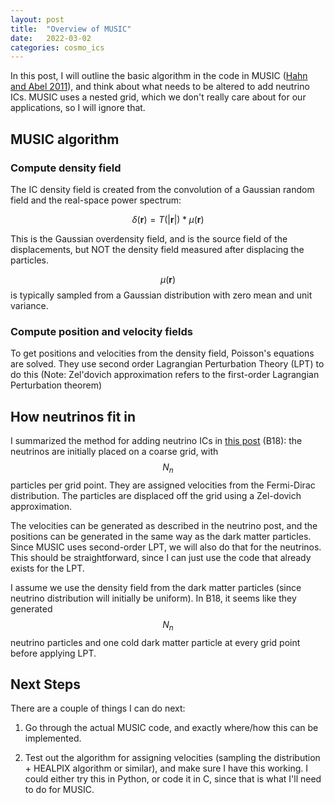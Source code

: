 ```yaml
---
layout: post
title:  "Overview of MUSIC"
date:   2022-03-02
categories: cosmo_ics
---
```


In this post, I will outline the basic algorithm in the code in MUSIC (<a href="https://ui.adsabs.harvard.edu/abs/2011MNRAS.415.2101H/abstract">Hahn and Abel 2011</a>), and think about what needs to be altered to add neutrino ICs. MUSIC uses a nested grid, which we don't really care about for our applications, so I will ignore that.

## MUSIC algorithm

### Compute density field

The IC density field is created from the convolution of a Gaussian random field and the real-space power spectrum:

$$\delta(\mathbf{r}) = T(|\mathbf{r}|) * \mu(\mathbf{r})$$

This is the Gaussian overdensity field, and is the source field of the displacements, but NOT the density field measured after displacing the particles.

$$\mu(\mathbf{r})$$ is typically sampled from a Gaussian distribution with zero mean and unit variance.


### Compute position and velocity fields

To get positions and velocities from the density field, Poisson's equations are solved. They use second order Lagrangian Perturbation Theory (LPT) to do this (Note: Zel'dovich approximation refers to the first-order Lagrangian Perturbation theorem)


## How neutrinos fit in

I summarized the method for adding neutrino ICs in <a href="https://ndrakos.github.io/blog/iso_ics/Neutrino_IC_Method_Overview/">this post</a> (B18): the neutrinos are initially placed on a coarse grid, with $$N_n$$ particles per grid point. They are assigned velocities from the Fermi-Dirac distribution. The particles are displaced off the grid using a Zel-dovich approximation.

The velocities can be generated as described in the neutrino post, and the positions can be generated in the same way as the dark matter particles. Since MUSIC uses second-order LPT, we will also do that for the neutrinos. This should be straightforward, since I can just use the code that already exists for the LPT.

I assume we use the density field from the dark matter particles (since neutrino distribution will initially be uniform). In B18, it seems like they generated $$N_n$$ neutrino particles and one cold dark matter particle at every grid point before applying LPT.



## Next Steps

There are a couple of things I can do next:

1. Go through the actual MUSIC code, and exactly where/how this can be implemented.

2. Test out the algorithm for assigning velocities (sampling the distribution + HEALPIX algorithm or similar), and make sure I have this working. I could either try this in Python, or code it in C, since that is what I'll need to do for MUSIC.
